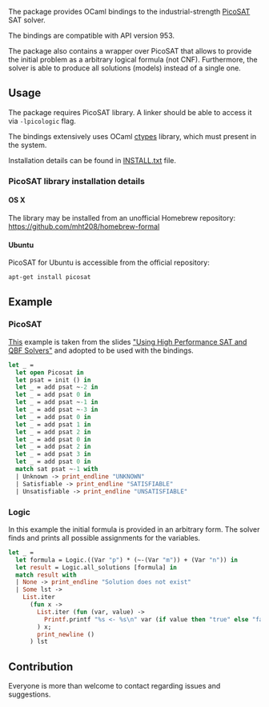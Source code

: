 The package provides OCaml bindings to the industrial-strength
[PicoSAT](http://fmv.jku.at/picosat/) SAT solver.

The bindings are compatible with API version 953.

The package also contains a wrapper over PicoSAT that allows to provide the
initial problem as a arbitrary logical formula (not CNF). Furthermore, the
solver is able to produce all solutions (models) instead of a single one.

## Usage

The package requires PicoSAT library. A linker should be able to access it via
`-lpicologic` flag. 

The bindings extensively uses OCaml
[ctypes](https://github.com/ocamllabs/ocaml-ctypes) library, which must present
in the system.

Installation details can be found in
[INSTALL.txt](https://github.com/zayac/ocaml-picosat/blob/master/INSTALL.txt)
file.

### PicoSAT library installation details

#### OS X

The library may be installed from an unofficial Homebrew repository:
https://github.com/mht208/homebrew-formal

#### Ubuntu

PicoSAT for Ubuntu is accessible from the official repository:

```
apt-get install picosat
```

## Example

### PicoSAT

[This](https://github.com/zayac/ocaml-picosat/blob/master/lib_test/test_solver.ml)
example is taken from the slides ["Using High Performance SAT and QBF
Solvers"](http://fmv.jku.at/biere/talks/Biere-TPTPA11.pdf) and adopted to be
used with the bindings.

```ocaml
let _ =
  let open Picosat in
  let psat = init () in
  let _ = add psat ~-2 in
  let _ = add psat 0 in
  let _ = add psat ~-1 in
  let _ = add psat ~-3 in
  let _ = add psat 0 in
  let _ = add psat 1 in
  let _ = add psat 2 in
  let _ = add psat 0 in
  let _ = add psat 2 in
  let _ = add psat 3 in
  let _ = add psat 0 in
  match sat psat ~-1 with
  | Unknown -> print_endline "UNKNOWN"
  | Satisfiable -> print_endline "SATISFIABLE"
  | Unsatisfiable -> print_endline "UNSATISFIABLE"
```

### Logic

In this example the initial formula is provided in an arbitrary form. The
solver finds and prints all possible assignments for the variables.

```ocaml
let _ =
  let formula = Logic.((Var "p") * (~-(Var "m")) + (Var "n")) in
  let result = Logic.all_solutions [formula] in
  match result with
  | None -> print_endline "Solution does not exist"
  | Some lst ->
    List.iter
      (fun x ->
        List.iter (fun (var, value) ->
          Printf.printf "%s <- %s\n" var (if value then "true" else "false")
        ) x;
        print_newline ()
      ) lst
```

## Contribution

Everyone is more than welcome to contact regarding issues and suggestions.
